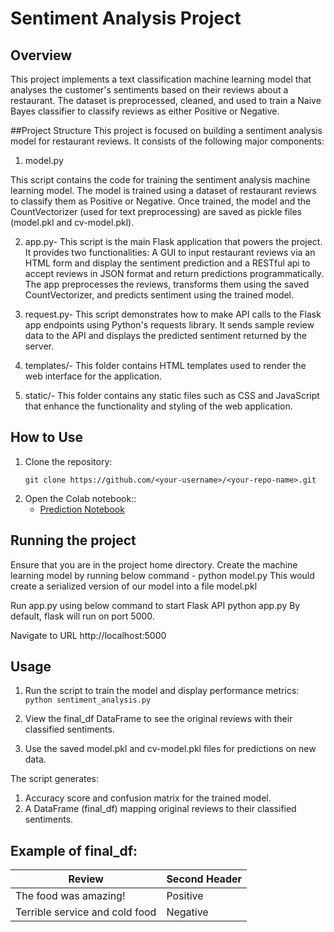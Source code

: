 # Sentiment Analysis Project

## Overview
This project implements a text classification machine learning model that analyses the customer's sentiments based on their reviews about a restaurant.  The dataset is preprocessed, cleaned, and used to train a Naive Bayes classifier to classify reviews as either Positive or Negative.

##Project Structure
This project is focused on building a sentiment analysis model for restaurant reviews. It consists of the following major components:

1. model.py

This script contains the code for training the sentiment analysis machine learning model.
The model is trained using a dataset of restaurant reviews to classify them as Positive or Negative.
Once trained, the model and the CountVectorizer (used for text preprocessing) are saved as pickle files (model.pkl and cv-model.pkl).

2. app.py- This script is the main Flask application that powers the project. It provides two functionalities:
A GUI to input restaurant reviews via an HTML form and display the sentiment prediction and a RESTful api to accept reviews in JSON format and return predictions programmatically.
The app preprocesses the reviews, transforms them using the saved CountVectorizer, and predicts sentiment using the trained model.

3. request.py- This script demonstrates how to make API calls to the Flask app endpoints using Python's requests library. It sends sample review data to the API and displays the predicted sentiment returned by the server.

4. templates/- This folder contains HTML templates used to render the web interface for the application.

5. static/- This folder contains any static files such as CSS and JavaScript that enhance the functionality and styling of the web application.


## How to Use
1. Clone the repository:
   ```
   git clone https://github.com/<your-username>/<your-repo-name>.git
   ```
2. Open the Colab notebook::
   - [Prediction Notebook](https://colab.research.google.com/github/sanskriti49/Sentimental-Analysis/blob/main/Sentiment_Predictor.ipynb)
  
## Running the project

Ensure that you are in the project home directory. Create the machine learning model by running below command -
python model.py
This would create a serialized version of our model into a file model.pkl

Run app.py using below command to start Flask API
python app.py
By default, flask will run on port 5000.

Navigate to URL http://localhost:5000

## Usage
1. Run the script to train the model and display performance metrics:
   ```python sentiment_analysis.py```
   
2. View the final_df DataFrame to see the original reviews with their classified sentiments.
3. Use the saved model.pkl and cv-model.pkl files for predictions on new data.

The script generates:
1. Accuracy score and confusion matrix for the trained model.
2. A DataFrame (final_df) mapping original reviews to their classified sentiments.

## Example of final_df:

| Review  | Second Header |
| ------------- | ------------- |
|The food was amazing! | Positive  |
| Terrible service and cold food | Negative  |
